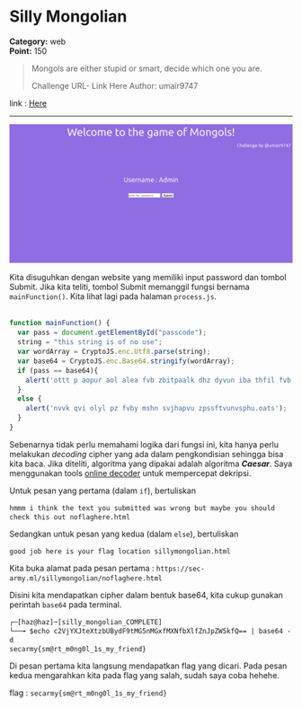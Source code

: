 # Silly Mongolian
**Category:** web <br>
**Point:** 150

> Mongols are either stupid or smart, decide which one you are.
> 
> Challenge URL- Link Here
> Author: umair9747

link : [Here](http://sec-army.ml/sillymongolian)

---

![](./ss01.png)

Kita disuguhkan dengan website yang memiliki input password dan tombol Submit. Jika kita teliti, tombol Submit memanggil fungsi bernama `mainFunction()`. Kita lihat lagi pada halaman `process.js`.

```javascript

function mainFunction() {
  var pass = document.getElementById("passcode");
  string = "this string is of no use";
  var wordArray = CryptoJS.enc.Utf8.parse(string);
  var base64 = CryptoJS.enc.Base64.stringify(wordArray);
  if (pass == base64){
    alert('ottt p aopur aol alea fvb zbitpaalk dhz dyvun iba thfil fvb zovbsk joljr aopz vba uvmshnolyl.oats');
  }
  else {
    alert('nvvk qvi olyl pz fvby mshn svjhapvu zpssftvunvsphu.oats');
  }
}
```

Sebenarnya tidak perlu memahami logika dari fungsi ini, kita hanya perlu melakukan _decoding_ cipher yang ada dalam pengkondisian sehingga bisa kita baca. Jika diteliti, algoritma yang dipakai adalah algoritma **_Caesar_**. Saya menggunakan tools [online decoder](https://www.dcode.fr/caesar-cipher) untuk mempercepat dekripsi.

Untuk pesan yang pertama (dalam `if`), bertuliskan
```
hmmm i think the text you submitted was wrong but maybe you should check this out noflaghere.html
```

Sedangkan untuk pesan yang kedua (dalam `else`), bertuliskan
```
good job here is your flag location sillymongolian.html
```

Kita buka alamat pada pesan pertama : `https://sec-army.ml/sillymongolian/noflaghere.html`

Disini kita mendapatkan cipher dalam bentuk base64, kita cukup gunakan perintah `base64` pada terminal.

```console
┌─[haz@haz]─[silly_mongolian_COMPLETE]
└──╼ $echo c2VjYXJteXtzbUBydF9tMG5nMGxfMXNfbXlfZnJpZW5kfQ== | base64 -d
secarmy{sm@rt_m0ng0l_1s_my_friend}
```

Di pesan pertama kita langsung mendapatkan flag yang dicari. Pada pesan kedua mengarahkan kita pada flag yang salah, sudah saya coba hehehe.

flag : `secarmy{sm@rt_m0ng0l_1s_my_friend}`